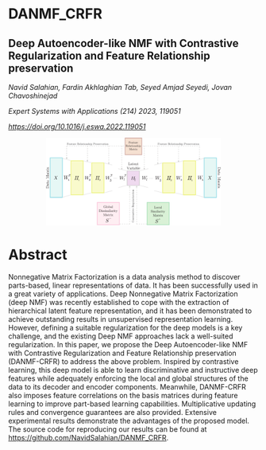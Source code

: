 # DANMF_CRFR
## Deep Autoencoder-like NMF with Contrastive Regularization and Feature Relationship preservation
  
  *Navid Salahian, Fardin Akhlaghian Tab, Seyed Amjad Seyedi, Jovan Chavoshinejad*
  
  *Expert Systems with Applications (214) 2023, 119051*
  
  *https://doi.org/10.1016/j.eswa.2022.119051*

<p align=center><img src="fig.svg" width="70%" height="70%"></p>

  # Abstract

Nonnegative Matrix Factorization is a data analysis method to discover parts-based, linear representations of data. It has been successfully used in a great variety of applications. Deep Nonnegative Matrix Factorization (deep NMF) was recently established to cope with the extraction of hierarchical latent feature representation, and it has been demonstrated to achieve outstanding results in unsupervised representation learning. However, defining a suitable regularization for the deep models is a key challenge, and the existing Deep NMF approaches lack a well-suited regularization. In this paper, we propose the Deep Autoencoder-like NMF with Contrastive Regularization and Feature Relationship preservation (DANMF-CRFR) to address the above problem. Inspired by contrastive learning, this deep model is able to learn discriminative and instructive deep features while adequately enforcing the local and global structures of the data to its decoder and encoder components. Meanwhile, DANMF-CRFR also imposes feature correlations on the basis matrices during feature learning to improve part-based learning capabilities. Multiplicative updating rules and convergence guarantees are also provided. Extensive experimental results demonstrate the advantages of the proposed model. The source code for reproducing our results can be found at https://github.com/NavidSalahian/DANMF_CRFR.
